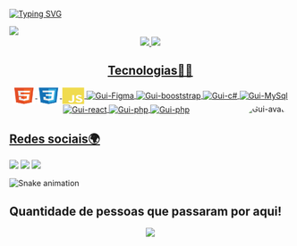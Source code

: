 
[![Typing SVG](https://readme-typing-svg.herokuapp.com?color=%FFFF&size=21&duration=6530&center=true&vCenter=true&width=649&lines=Ola+me+chamo+Guilherme+seja+bem+vindo+ao+meu+perfil!+%3C3)](https://git.io/typing-svg)<br>

 <img src="https://cdn.discordapp.com/attachments/773372240686350356/1063548719502463038/bannerLinkedin.png" />

<div align="center">
  <a href="https://github.com/GuiDEV1">
  <img height="180em"  src="https://github-readme-stats.vercel.app/api?username=GuiDEV1&show_icons=true&theme=radical&include_all_commits=true&count_private=true"/> 
  <img height="180em" src="https://github-readme-stats.vercel.app/api/top-langs/?username=GuiDEV1&layout=compact&langs_count=7&theme=radical"/>
</div>
 
 <h2 align="center">Tecnologias👨‍💻</h2>
<div align="center" style="display: inline_block" >
  <img align="center" alt="Gui-HTML" height="30" width="40" src="https://raw.githubusercontent.com/devicons/devicon/master/icons/html5/html5-original.svg">
  <img align="center" alt="Gui-CSS" height="30" width="40" src="https://raw.githubusercontent.com/devicons/devicon/master/icons/css3/css3-original.svg">
  <img align="center" alt="Gui-Js" height="30" width="40" src="https://raw.githubusercontent.com/devicons/devicon/master/icons/javascript/javascript-plain.svg">
   <img align="center"alt="Gui-Figma" height="30" width="40" src="https://cdn.jsdelivr.net/gh/devicons/devicon/icons/figma/figma-original.svg" />
 <img  align="center"alt="Gui-booststrap" height="30" width="40" src="https://cdn.jsdelivr.net/gh/devicons/devicon/icons/bootstrap/bootstrap-original-wordmark.svg" />
   <img align="center"alt="Gui-c#" height="30" width="40" src="https://cdn.jsdelivr.net/gh/devicons/devicon/icons/csharp/csharp-original.svg" />
   <img  align="center"alt="Gui-MySql" height="55" width="80" src="https://cdn.jsdelivr.net/gh/devicons/devicon/icons/mysql/mysql-original-wordmark.svg" />
   <img align="center"alt="Gui-react" height="40" width="70" src="https://cdn.jsdelivr.net/gh/devicons/devicon/icons/react/react-original-wordmark.svg" />
   <img align="center"alt="Gui-php" height="70" width="60" src="https://cdn.jsdelivr.net/gh/devicons/devicon/icons/php/php-original.svg" />
  <img  align="center"alt="Gui-php" height="70" width="60" src="https://cdn.jsdelivr.net/gh/devicons/devicon/icons/java/java-original-wordmark.svg" />
   
  
   
  <img align="right" alt="Gui-avatar" height="150" style="border-radius:50px;" src="https://cdn.discordapp.com/attachments/773372240686350356/1044110297348190239/09c62903beeba336dc9da76eb5c9a107.gif">
</div>
  
  ##
   <h2>Redes sociais🌍</h2>
<div>
  <a href="https://instagram.com/guilherme.mascarenhas.7399" target="_blank"><img src="https://img.shields.io/badge/-Instagram-%23E4405F?style=for-the-badge&logo=instagram&logoColor=white" target="_blank"></a>
  <a href = "mailto:guilhermemascarenhas21g@gmail.com"><img src="https://img.shields.io/badge/-Gmail-%23333?style=for-the-badge&logo=gmail&logoColor=white" target="_blank"></a>
  <a href="https://www.linkedin.com/in/guilherme-mascarenhas-dias-254844236/" target="_blank"><img src="https://img.shields.io/badge/-LinkedIn-%230077B5?style=for-the-badge&logo=linkedin&logoColor=white" target="_blank"></a> 
  
  ![Snake animation](https://github.com/GuiDEV1/GuiDEV1/blob/output/github-contribution-grid-snake.svg)
</div>

## Quantidade de pessoas que passaram por aqui!
  <p align="center">   <img alingn="center" src="https://profile-counter.glitch.me/GuiDEV1/count.svg" /></p>
